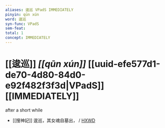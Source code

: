 ```yaml
---
aliases: 逡巡 VPadS IMMEDIATELY
pinyin: qūn xún
word: 逡巡
syn-func: VPadS
sem-feat: 
total: 1
concept: IMMEDIATELY 
---
```

# [[逡巡]] *[[qūn xún]]*  [[uuid-efe577d1-de70-4d80-84d0-e92f482f3f3d|VPadS]] [[IMMEDIATELY]]
after a short while
 - [[搜神記]] 逡巡，其女魂自墓出， / [HXWD](https://hxwd.org/textview.html?location=KR3l0099_tls_015-1a.53)
